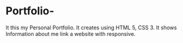 # Portfolio-
It this my Personal Portfolio. It creates using HTML 5, CSS 3. It shows Information about me link a website with responsive.

